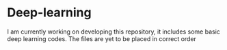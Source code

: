 # Deep-learning
I am currently working on developing this repository, it includes some basic deep learning codes. The files are yet to be placed in correct order
